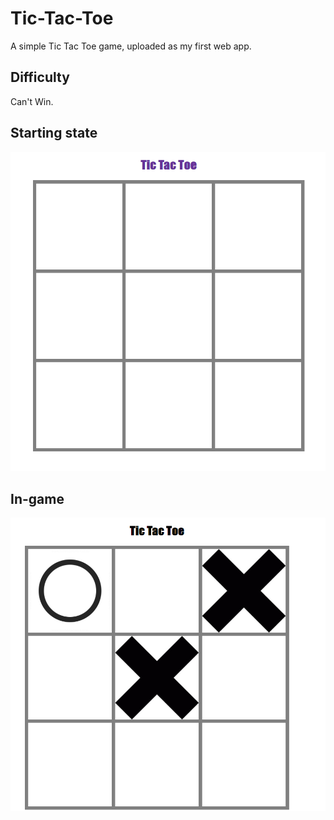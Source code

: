 # Tic-Tac-Toe
A simple Tic Tac Toe game, uploaded as my first web app.

## Difficulty
Can't Win.

## Starting state
![Tic Tac Toe example 1](/img/tic_tac_toe.jpeg)

## In-game
![Tic Tac Toe example 2](/img/tic_tac_toe2.jpeg)
